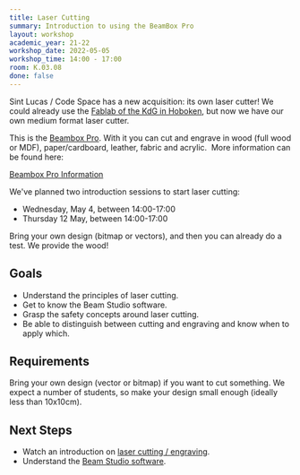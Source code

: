 ```yaml
---
title: Laser Cutting
summary: Introduction to using the BeamBox Pro
layout: workshop
academic_year: 21-22
workshop_date: 2022-05-05
workshop_time: 14:00 - 17:00
room: K.03.08
done: false
---
```


Sint Lucas / Code Space has a new acquisition: its own laser cutter! We could already use the [Fablab of the KdG in Hoboken](https://fablabkdg.be/), but now we have our own medium format laser cutter.

This is the [Beambox Pro](https://www.fluxlasers.com/products/beambox-pro/). With it you can cut and engrave in wood (full wood or MDF), paper/cardboard, leather, fabric and acrylic.  More information can be found here:

[Beambox Pro Information](https://www.fluxlasers.com/products/beambox-pro/)

We've planned two introduction sessions to start laser cutting:

- Wednesday, May 4, between 14:00-17:00
- Thursday 12 May, between 14:00-17:00

Bring your own design (bitmap or vectors), and then you can already do a test. We provide the wood!

## Goals

- Understand the principles of laser cutting.
- Get to know the Beam Studio software.
- Grasp the safety concepts around laser cutting.
- Be able to distinguish between cutting and engraving and know when to apply which.

## Requirements

Bring your own design (vector or bitmap) if you want to cut something. We expect a number of students, so make your design small enough (ideally less than 10x10cm).

## Next Steps

- Watch an introduction on [laser cutting / engraving](https://www.youtube.com/watch?v=sdACSB8GH3Y).
- Understand the [Beam Studio software](https://www.youtube.com/playlist?list=PL97IZXQ17KZ-E4Hz-AmUcVMxzaK7F1izy).
